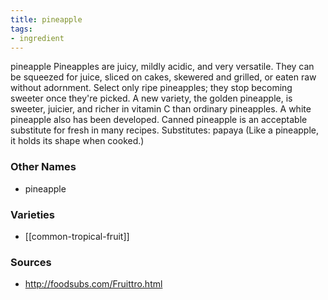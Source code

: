 ```yaml
---
title: pineapple
tags:
- ingredient
---
```

pineapple Pineapples are juicy, mildly acidic, and very versatile. They can be squeezed for juice, sliced on cakes, skewered and grilled, or eaten raw without adornment. Select only ripe pineapples; they stop becoming sweeter once they're picked. A new variety, the golden pineapple, is sweeter, juicier, and richer in vitamin C than ordinary pineapples. A white pineapple also has been developed. Canned pineapple is an acceptable substitute for fresh in many recipes. Substitutes: papaya (Like a pineapple, it holds its shape when cooked.)

### Other Names

* pineapple

### Varieties

* [[common-tropical-fruit]]

### Sources
* http://foodsubs.com/Fruittro.html
